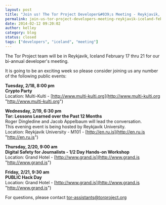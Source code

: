 ```yaml
---
layout: post
title: "Join us! The Tor Project Developer&#039;s Meeting - Reykjavik, Iceland - February 17 - 21, 2014"
permalink: join-us-tor-project-developers-meeting-reykjavik-iceland-february-17-21-2014
date: 2014-02-12 09:20:02
author: kelley
category: blog
status: closed
tags: ["developers", "iceland", "meeting"]
---
```


The Tor Project team will be in Reykjavik, Iceland February 17 thru 21 for our bi-annual developer's meeting.

It is going to be an exciting week so please consider joining us any number of the following public events:

**Tuesday, 2/18, 8:00 pm  
 Crypto Party**  
 Location: Multi-Kulti - [http://www.multi-kulti.org](http://www.multi-kulti.org "http://www.multi-kulti.org")

**Wednesday, 2/19, 6:30 pm  
 Tor: Lessons Learned over the Past 12 Months**  
 Roger Dingledine and Jacob Appelbaum will lead the conversation.  
 This evening event is being hosted by Reykjavik University.  
 Location: Reykjavik University - M101 - [http://en.ru.is](http://en.ru.is "http://en.ru.is")

**Thursday, 2/20, 9:00 am  
 Digital Safety for Journalists - 1/2 Day Hands-on Workshop**  
 Location: Grand Hotel - [http://www.grand.is](http://www.grand.is "http://www.grand.is")

**Friday, 2/21, 9:30 am  
 PUBLIC Hack Day**  
 Location: Grand Hotel - [http://www.grand.is](http://www.grand.is "http://www.grand.is")

For questions, please contact [tor-assistants@torproject.org](mailto:tor-assistants@torproject.org)

